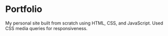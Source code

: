 # Portfolio
My personal site built from scratch using HTML, CSS, and JavaScript.
Used CSS media queries for responsiveness.
